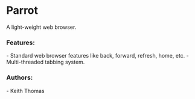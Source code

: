 Parrot
======

A light-weight web browser.

<h3>Features:</h3>
- Standard web browser features like back, forward, refresh, home, etc.
- Multi-threaded tabbing system.

<h3>Authors:</h3>
- Keith Thomas
